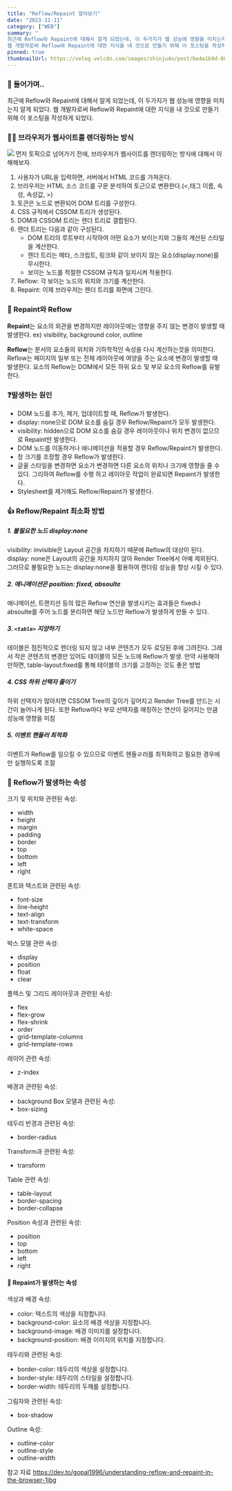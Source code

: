 ```yaml
---
title: "Reflow/Repaint 알아보기"
date: "2023-11-11"
category: ["WEB"]
summary: "
최근에 Reflow와 Repaint에 대해서 알게 되었는데, 이 두가지가 웹 성능에 영향을 미치는지 알게 되었다.
웹 개발자로써 Reflow와 Repaint에 대한 지식을 내 것으로 만들기 위해 이 포스팅을 작성하게 되었다."
pinned: true
thumbnailUrl: https://velog.velcdn.com/images/shinju4n/post/be4a1b9d-88e0-4eff-b051-197dbaee0e81/image.png
---
```


### 💪 들어가며..

최근에 Reflow와 Repaint에 대해서 알게 되었는데, 이 두가지가 웹 성능에 영향을 미치는지 알게 되었다.
웹 개발자로써 Reflow와 Repaint에 대한 지식을 내 것으로 만들기 위해 이 포스팅을 작성하게 되었다.

### 👨‍💻 브라우저가 웹사이트를 렌더링하는 방식

![](https://velog.velcdn.com/images/shinju4n/post/be4a1b9d-88e0-4eff-b051-197dbaee0e81/image.png)
먼저 토픽으로 넘어가기 전에, 브라우저가 웹사이트를 렌더링하는 방식에 대해서 이해해보자.

1. 사용자가 URL을 입력하면, 서버에서 HTML 코드를 가져온다.
2. 브라우저는 HTML 소스 코드를 구문 분석하여 토근으로 변환한다.(<,태그 이름, 속성, 속성값, >)
3. 토큰은 노드로 변환되어 DOM 트리를 구성한다.
4. CSS 규칙에서 CSSOM 트리가 생성된다.
5. DOM과 CSSOM 트리는 렌더 트리로 결합된다.
6. 렌더 트리는 다음과 같이 구성된다.
   - DOM 트리의 루트부터 시작하여 어떤 요소가 보이는지와 그들의 계산된 스타일을 계산한다.
   - 렌더 트리는 메타, 스크립트, 링크와 같이 보이지 않는 요소(display:none)를 무시한다.
   - 보이는 노드를 적절한 CSSOM 규칙과 일치시켜 적용한다.
7. Reflow: 각 보이는 노드의 위치와 크기를 계산한다.
8. Repaint: 이제 브라우저는 렌더 트리를 화면에 그린다.

### 🤔 Repaint와 Reflow

**Repaint**는 요소의 외관을 변경하지만 레이아웃에는 영향을 주지 않는 변경이 발생할 때 발생한다.
ex) visibility, background color, outline

**Reflow**는 문서의 요소들의 위치와 기하학적인 속성을 다시 계산하는것을 의미한다.
Reflow는 페이지의 일부 또는 전체 레이아웃에 여양을 주는 요소에 변경이 발생할 때 발생한다.
요소의 Reflow는 DOM에서 모든 하위 요소 및 부모 요소의 Reflow를 유발한다.

### ❓발생하는 원인

- DOM 노드를 추가, 제거, 업데이트할 때, Reflow가 발생한다.
- display: none으로 DOM 요소를 숨길 경우 Reflow/Repaint가 모두 발생한다.
- visibility: hidden으로 DOM 요소를 숨길 경우 레이아웃이나 위치 변경이 없으므로 Repaint만 발생한다.
- DOM 노드를 이동하거나 애니메이션을 적용할 경우 Reflow/Repaint가 발생한다.
- 창 크기를 조정할 경우 Reflow가 발생한다.
- 글꼴 스타일을 변경하면 요소가 변경하면 다른 요소의 위치나 크기에 영향을 줄 수 있다. 그리하여 Reflow를 수행 하고 레이아웃 작업이 완료되면 Repaint가 발생한다.
- Stylesheet를 제거해도 Reflow/Repaint가 발생한다.

### 👍 Reflow/Repaint 최소화 방법

##### 1. 불필요한 노드 display:none

visibility: invisible은 Layout 공간을 차지하기 때문에 Reflow의 대상이 된다.
display: none은 Layout의 공간을 차지하지 않아 Render Tree에서 아예 제외된다.
그러므로 불필요한 노드는 display:none을 활용하여 렌더링 성능을 향상 시킬 수 있다.

##### 2. 애니메이션은 position: fixed, absoulte

애니메이션, 트랜지션 등의 많은 Reflow 연산을 발생시키는 효과들은 fixed나 absoulte를 주어 노드를 분리하면 해당 노드만 Reflow가 발생하게 만들 수 있다.

##### 3. `<table>` 지양하기

테이블은 점진적으로 렌더링 되지 않고 내부 콘텐츠가 모두 로딩된 후에 그려진다.
그래서 작은 콘텐츠의 변경만 있어도 테이블의 모든 노드에 Reflow가 발생.
만약 사용해야만하면, table-layout:fixed를 통해 테이블의 크기를 고정하는 것도 좋은 방법

##### 4. CSS 하위 선택자 줄이기

하위 선택자가 많아지면 CSSOM Tree의 깊이가 깊어지고 Render Tree를 만드는 시간이 늘어나게 된다.
또한 Reflow마다 부모 선택자를 매칭하는 연산이 길어지는 만큼 성능에 영향을 미침

##### 5. 이벤트 핸들러 최적화

이벤트가 Reflow를 일으킬 수 있으므로 이벤트 헨들ㄹ러를 최적화하고 필요한 경우에만 실행하도록 조절

### 👀 Reflow가 발생하는 속성

크기 및 위치와 관련된 속성:

- width
- height
- margin
- padding
- border
- top
- bottom
- left
- right

폰트와 텍스트와 관련된 속성:

- font-size
- line-height
- text-align
- text-transform
- white-space

박스 모델 관련 속성:

- display
- position
- float
- clear

플렉스 및 그리드 레이아웃과 관련된 속성:

- flex
- flex-grow
- flex-shrink
- order
- grid-template-columns
- grid-template-rows

레이어 관련 속성:

- z-index

배경과 관련된 속성:

- background
  Box 모델과 관련된 속성:
- box-sizing

테두리 반경과 관련된 속성:

- border-radius

Transform과 관련된 속성:

- transform

Table 관련 속성:

- table-layout
- border-spacing
- border-collapse

Position 속성과 관련된 속성:

- position
- top
- bottom
- left
- right

#### 👀 Repaint가 발생하는 속성

색상과 배경 속성:

- color: 텍스트의 색상을 지정합니다.
- background-color: 요소의 배경 색상을 지정합니다.
- background-image: 배경 이미지를 설정합니다.
- background-position: 배경 이미지의 위치를 지정합니다.

테두리와 관련된 속성:

- border-color: 테두리의 색상을 설정합니다.
- border-style: 테두리의 스타일을 설정합니다.
- border-width: 테두리의 두께를 설정합니다.

그림자와 관련된 속성:

- box-shadow

Outline 속성:

- outline-color
- outline-style
- outline-width

참고 자료
https://dev.to/gopal1996/understanding-reflow-and-repaint-in-the-browser-1jbg
